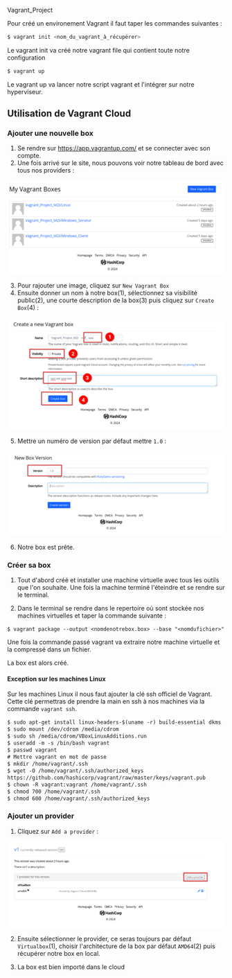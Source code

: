 Vagrant_Project

Pour créé un environement Vagrant il faut taper les commandes suivantes : 

```bash
$ vagrant init <nom_du_vagrant_à_récupérer>
```
Le vagrant init va créé notre vagrant file qui contient toute notre configuration

```bash
$ vagrant up
```

Le vagrant up va lancer notre script vagrant et l'intégrer sur notre hyperviseur.

## Utilisation de Vagrant Cloud 

### Ajouter une nouvelle box

1. Se rendre sur https://app.vagrantup.com/ et se connecter avec son compte.
2. Une fois arrivé sur le site, nous pouvons voir notre tableau de bord avec tous nos providers : 

![](screen/1.png)

3. Pour rajouter une image, cliquez sur `New Vagrant Box`
4. Ensuite donner un nom à notre box(1), sélectionnez sa visibilité public(2), une courte description de la box(3) puis cliquez sur `Create Box`(4) :

![](screen/2.png)

5. Mettre un numéro de version par défaut mettre `1.0` : 

![](screen/3.png)

6. Notre box est prête. 

### Créer sa box 

1. Tout d'abord créé et installer une machine virtuelle avec tous les outils que l'on souhaite. Une fois la machine terminé l'éteindre et se rendre sur le terminal. 

2. Dans le terminal se rendre dans le repertoire où sont stockée nos machines virtuelles et taper la commande suivante : 

```shell
$ vagrant package --output <nomdenotrebox.box> --base "<nomdufichier>"
```
Une fois la commande passé vagrant va extraire notre machine virtuelle et la compressé dans un fichier. 

La box est alors créé. 

#### Exception sur les machines Linux

Sur les machines Linux il nous faut ajouter la clé ssh officiel de Vagrant. Cette clé permettras de prendre la main en ssh à nos machines via la commande `vagrant ssh`.

```shell
$ sudo apt-get install linux-headers-$(uname -r) build-essential dkms
$ sudo mount /dev/cdrom /media/cdrom
$ sudo sh /media/cdrom/VBoxLinuxAdditions.run
$ useradd -m -s /bin/bash vagrant
$ passwd vagrant
# Mettre vagrant en mot de passe
$ mkdir /home/vagrant/.ssh
$ wget -O /home/vagrant/.ssh/authorized_keys  https://github.com/hashicorp/vagrant/raw/master/keys/vagrant.pub
$ chown -R vagrant:vagrant /home/vagrant/.ssh
$ chmod 700 /home/vagrant/.ssh
$ chmod 600 /home/vagrant/.ssh/authorized_keys 
```

### Ajouter un provider 

1. Cliquez sur `Add a provider` : 

![](screen/4.png)

2. Ensuite sélectionner le provider, ce seras toujours par défaut `Virtualbox`(1), choisir l'architecture de la box par défaut `AMD64`(2) puis récupérer notre box en local. 

3. La box est bien importé dans le cloud

